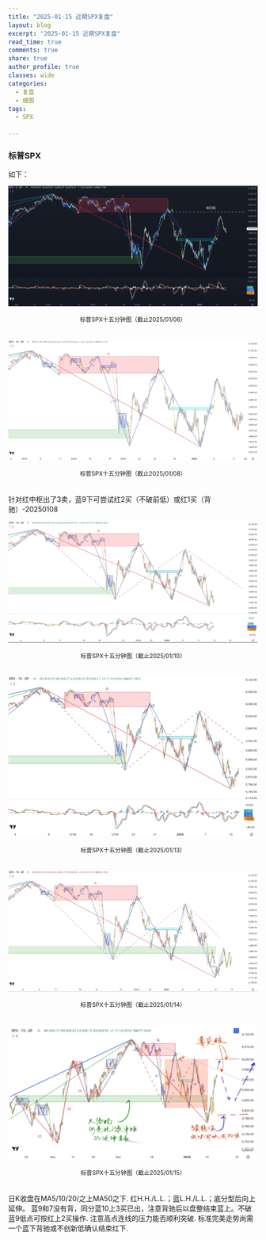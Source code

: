```yaml
---
title: "2025-01-15 近期SPX复盘"
layout: blog
excerpt: "2025-01-15 近期SPX复盘"
read_time: true
comments: true
share: true
author_profile: true
classes: wide
categories:
  - 复盘
  - 缠图
tags:
  - SPX

---
```


### 标普SPX

如下：

![SPX标普](/assets/images/2025/SPX-20250106-m15-c.jpeg)
<small><center>标普SPX十五分钟图（截止2025/01/06）</center></small>　

![SPX标普](/assets/images/2025/SPX-20250108-m15-c.jpeg)
<small><center>标普SPX十五分钟图（截止2025/01/08）</center></small>　

针对红中枢出了3卖，蓝9下可尝试红2买（不破前低）或红1买（背驰）-20250108

![SPX标普](/assets/images/2025/SPX-20250110-m15-c.jpeg)
<small><center>标普SPX十五分钟图（截止2025/01/10）</center></small>　

![SPX标普](/assets/images/2025/SPX-20250113-m15-c.jpeg)
<small><center>标普SPX十五分钟图（截止2025/01/13）</center></small>　

![SPX标普](/assets/images/2025/SPX-20250114-m15-c.jpeg)
<small><center>标普SPX十五分钟图（截止2025/01/14）</center></small>　

![SPX标普](/assets/images/2025/SPX-20250115-m15-c.jpeg)
<small><center>标普SPX十五分钟图（截止2025/01/15）</center></small>　

日K收盘在MA5/10/20/之上MA50之下. 红H.H./L.L.；蓝L.H./L.L.；底分型后向上延伸。
蓝9和7没有背，同分蓝10上3买已出，注意背驰后以盘整结束蓝上。不破蓝9低点可按红上2买操作.
注意高点连线的压力能否顺利突破.
标准完美走势尚需一个蓝下背驰或不创新低确认结束红下.